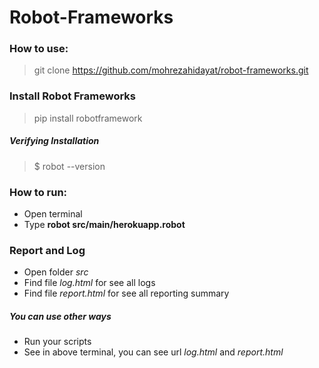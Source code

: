 # Robot-Frameworks
### How to use:
> git clone https://github.com/mohrezahidayat/robot-frameworks.git 
### Install Robot Frameworks
> pip install robotframework
##### Verifying Installation
> $ robot --version
### How to run:
* Open terminal
* Type **robot src/main/herokuapp.robot**
### Report and Log
* Open folder *src*
* Find file *log.html* for see all logs
* Find file *report.html* for see all reporting summary
##### You can use other ways
* Run your scripts
* See in above terminal, you can see url *log.html* and *report.html*
